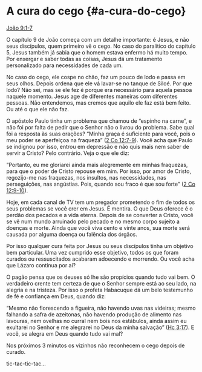 # A cura do cego {#a-cura-do-cego}

[João 9:1-7](http://bibliaonline.com.br/acf/jo/9/1-7)

O capítulo 9 de João começa com um detalhe importante: é Jesus, e não seus discípulos, quem primeiro vê o cego. No caso do paralítico do capítulo 5, Jesus também já sabia que o homem estava enfermo há muito tempo. Por enxergar e saber todas as coisas, Jesus dá um tratamento personalizado para necessidades de cada um.

No caso do cego, ele cospe no chão, faz um pouco de lodo e passa em seus olhos. Depois ordena que ele vá lavar-se no tanque de Siloé. Por que lodo? Não sei, mas se ele fez é porque era necessário para aquela pessoa naquele momento. Jesus age de diferentes maneiras com diferentes pessoas. Não entendemos, mas cremos que aquilo ele faz está bem feito. Ou até o que ele não faz.

O apóstolo Paulo tinha um problema que chamou de “espinho na carne”, e não foi por falta de pedir que o Senhor não o livrou do problema. Sabe qual foi a resposta às suas orações? “Minha graça é suficiente para você, pois o meu poder se aperfeiçoa na fraqueza” ([2 Co 12:7-9](http://bibliaonline.com.br/acf/2co/12/7-9)). Você acha que Paulo se indignou por isso, entrou em depressão e não quis mais nem saber de servir a Cristo? Pelo contrário. Veja o que ele diz:

“Portanto, eu me gloriarei ainda mais alegremente em minhas fraquezas, para que o poder de Cristo repouse em mim. Por isso, por amor de Cristo, regozijo-me nas fraquezas, nos insultos, nas necessidades, nas perseguições, nas angústias. Pois, quando sou fraco é que sou forte” ([2 Co 12:9-10](http://bibliaonline.com.br/acf/2co/12/9-10)).

Hoje, em cada canal de TV tem um pregador prometendo o fim de todos os seus problemas se você crer em Jesus. É mentira. O que Deus oferece é o perdão dos pecados e a vida eterna. Depois de se converter a Cristo, você se vê num mundo arruinado pelo pecado e no mesmo corpo sujeito a doenças e morte. Ainda que você viva cento e vinte anos, sua morte será causada por alguma doença ou falência dos órgãos.

Por isso qualquer cura feita por Jesus ou seus discípulos tinha um objetivo bem particular. Uma vez cumprido esse objetivo, todos os que foram curados ou ressuscitados acabaram adoecendo e morrendo. Ou você acha que Lázaro continua por aí?

O pagão pensa que os deuses só lhe são propícios quando tudo vai bem. O verdadeiro crente tem certeza de que o Senhor sempre está ao seu lado, na alegria e na tristeza. Por isso o profeta Habacuque dá um belo testemunho de fé e confiança em Deus, quando diz:

“Mesmo não florescendo a figueira, não havendo uvas nas videiras; mesmo falhando a safra de azeitonas, não havendo produção de alimento nas lavouras, nem ovelhas no curral nem bois nos estábulos, ainda assim eu exultarei no Senhor e me alegrarei no Deus da minha salvação” ([Hc 3:17](http://bibliaonline.com.br/acf/hc/3/17)). E você, se alegra em Deus quando tudo vai mal?

Nos próximos 3 minutos os vizinhos não reconhecem o cego depois de curado.

tic-tac-tic-tac...